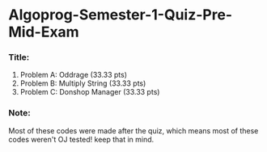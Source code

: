# Algoprog-Semester-1-Quiz-Pre-Mid-Exam

### Title:
1. Problem A: Oddrage (33.33 pts)
2. Problem B: Multiply String (33.33 pts)
3. Problem C: Donshop Manager (33.33 pts)

### Note: 
Most of these codes were made after the quiz, which means most of these codes weren't OJ tested! keep that in mind.
